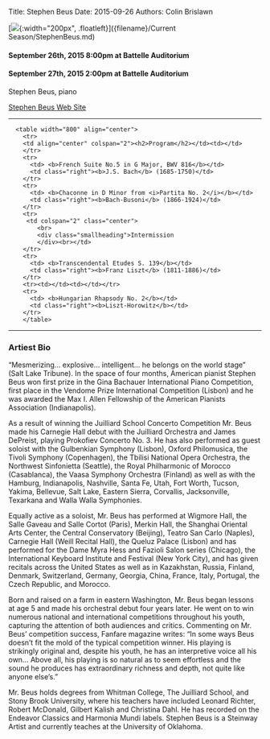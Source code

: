 Title: Stephen Beus
Date: 2015-09-26
Authors: Colin Brislawn

[![ ]({filename}/images/StephenBeus200.jpg){:width="200px", .floatleft}]({filename}/Current Season/StephenBeus.md)

#### September 26th, 2015 8:00pm at Battelle Auditorium
#### September 27th, 2015 2:00pm at Battelle Auditorium

Stephen Beus, piano


[Stephen Beus Web Site](http://stephenbeus.com/)

---

      <table width="800" align="center">
      	<tr>
      	<td align="center" colspan="2"><h2>Program</h2></td><td></td>
      	</tr>
        <tr>
          <td> <b>French Suite No.5 in G Major, BWV 816</b></td>
          <td class="right"><b>J.S. Bach</b> (1685-1750)</td>
        </tr>
        <tr>
          <td> <b>Chaconne in D Minor from <i>Partita No. 2</i></b></td>
          <td class="right"><b>Bach-Busoni</b> (1866-1924)</td>
        </tr>
        <tr>
         <td colspan="2" class="center">
            <br>
            <div class="smallheading">Intermission
            </div><br></td>
        </tr>
        <tr>
          <td> <b>Transcendental Etudes S. 139</b></td>
          <td class="right"><b>Franz Liszt</b> (1811-1886)</td>
        </tr>
        <tr><td></td><td></td></tr>
        <tr>
          <td> <b>Hungarian Rhapsody No. 2</b></td>
          <td class="right"><b>Liszt-Horowitz</b></td>
        </tr>
        </table>

---

### Artiest Bio

“Mesmerizing… explosive… intelligent… he belongs on the world stage” (Salt Lake Tribune). In the space of four months, American pianist Stephen Beus won first prize in the Gina Bachauer International Piano Competition, first place in the Vendome Prize International Competition (Lisbon) and he was awarded the Max I. Allen Fellowship of the American Pianists Association (Indianapolis).

As a result of winning the Juilliard School Concerto Competition Mr. Beus made his Carnegie Hall debut with the Juilliard Orchestra and James DePreist, playing Prokofiev Concerto No. 3. He has also performed as guest soloist with the Gulbenkian Symphony (Lisbon), Oxford Philomusica, the Tivoli Symphony (Copenhagen), the Tbilisi National Opera Orchestra, the Northwest Sinfonietta (Seattle), the Royal Philharmonic of Morocco (Casablanca), the Vaasa Symphony Orchestra (Finland) as well as with the Hamburg, Indianapolis, Nashville, Santa Fe, Utah, Fort Worth, Tucson, Yakima, Bellevue, Salt Lake, Eastern Sierra, Corvallis, Jacksonville, Texarkana and Walla Walla Symphonies.

Equally active as a soloist, Mr. Beus has performed at Wigmore Hall, the Salle Gaveau and Salle Cortot (Paris), Merkin Hall, the Shanghai Oriental Arts Center, the Central Conservatory (Beijing), Teatro San Carlo (Naples), Carnegie Hall (Weill Recital Hall), the Queluz Palace (Lisbon) and has performed for the Dame Myra Hess and Fazioli Salon series (Chicago), the International Keyboard Institute and Festival (New York City), and has given recitals across the United States as well as in Kazakhstan, Russia, Finland, Denmark, Switzerland, Germany, Georgia, China, France, Italy, Portugal, the Czech Republic, and Morocco.

Born and raised on a farm in eastern Washington, Mr. Beus began lessons at age 5 and made his orchestral debut four years later. He went on to win numerous national and international competitions throughout his youth, capturing the attention of both audiences and critics. Commenting on Mr. Beus’ competition success, Fanfare magazine writes: “In some ways Beus doesn’t fit the mold of the typical competition winner. His playing is strikingly original and, despite his youth, he has an interpretive voice all his own… Above all, his playing is so natural as to seem effortless and the sound he produces has extraordinary richness and depth, not quite like anyone else’s.”

Mr. Beus holds degrees from Whitman College, The Juilliard School, and Stony Brook University, where his teachers have included Leonard Richter, Robert McDonald, Gilbert Kalish and Christina Dahl. He has recorded on the Endeavor Classics and Harmonia Mundi labels. Stephen Beus is a Steinway Artist and currently teaches at the University of Oklahoma.